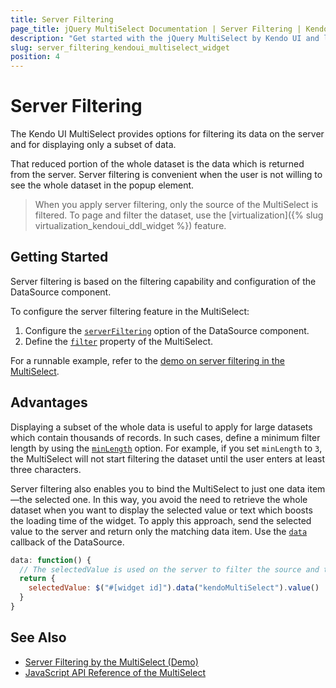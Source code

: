 ```yaml
---
title: Server Filtering
page_title: jQuery MultiSelect Documentation | Server Filtering | Kendo UI
description: "Get started with the jQuery MultiSelect by Kendo UI and learn how to filter its data on the server."
slug: server_filtering_kendoui_multiselect_widget
position: 4
---
```


# Server Filtering

The Kendo UI MultiSelect provides options for filtering its data on the server and for displaying only a subset of data.

That reduced portion of the whole dataset is the data which is returned from the server. Server filtering is convenient when the user is not willing to see the whole dataset in the popup element.

> When you apply server filtering, only the source of the MultiSelect is filtered. To page and filter the dataset, use the [virtualization]({% slug virtualization_kendoui_ddl_widget %}) feature.

## Getting Started

Server filtering is based on the filtering capability and configuration of the DataSource component.

To configure the server filtering feature in the MultiSelect:

1. Configure the [`serverFiltering`](/api/javascript/data/datasource/configuration/serverfiltering) option of the DataSource component.
1. Define the [`filter`](/api/javascript/ui/multiselect/configuration/filter) property of the MultiSelect.

For a runnable example, refer to the [demo on server filtering in the MultiSelect](https://demos.telerik.com/kendo-ui/multiselect/serverfiltering).

## Advantages

Displaying a subset of the whole data is useful to apply for large datasets which contain thousands of records. In such cases, define a minimum filter length by using the [`minLength`](/api/javascript/ui/multiselect/configuration/minlength) option. For example, if you set `minLength` to `3`, the MultiSelect will not start filtering the dataset until the user enters at least three characters.

Server filtering also enables you to bind the MultiSelect to just one data item&mdash;the selected one. In this way, you avoid the need to retrieve the whole dataset when you want to display the selected value or text which boosts the loading time of the widget. To apply this approach, send the selected value to the server and return only the matching data item. Use the [`data`](/api/javascript/data/datasource/configuration/transport.read.data) callback of the DataSource.

```javascript
data: function() {
  // The selectedValue is used on the server to filter the source and to return only the matching data item.
  return {
    selectedValue: $("#[widget id]").data("kendoMultiSelect").value()
  }
}
```

## See Also

* [Server Filtering by the MultiSelect (Demo)](https://demos.telerik.com/kendo-ui/multiselect/serverfiltering)
* [JavaScript API Reference of the MultiSelect](/api/javascript/ui/multiselect)
